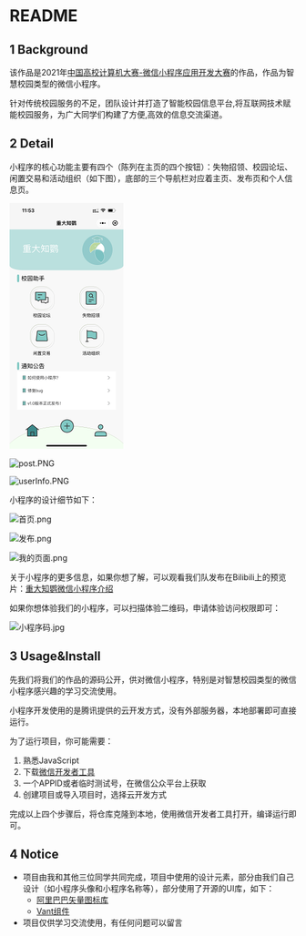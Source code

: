 # README

## 1 Background

该作品是2021年[中国高校计算机大赛-微信小程序应用开发大赛](https://developers.weixin.qq.com/community/competition)的作品，作品为智慧校园类型的微信小程序。

针对传统校园服务的不足，团队设计并打造了智能校园信息平台,将互联网技术赋能校园服务，为广大同学们构建了方便,高效的信息交流渠道。

## 2 Detail

小程序的核心功能主要有四个（陈列在主页的四个按钮）：失物招领、校园论坛、闲置交易和活动组织（如下图），底部的三个导航栏对应着主页、发布页和个人信息页。

![homepage.PNG](README.Background/homepage.png)

![post.PNG](README.assets/post.png)

![userInfo.PNG](README.assets/userInfo.png)

小程序的设计细节如下：

![首页.png](README.assets/首页.png)

![发布.png](README.assets/发布.png)

![我的页面.png](README.assets/我的页面.png)

关于小程序的更多信息，如果你想了解，可以观看我们队发布在Bilibili上的预览片：[重大知鹦微信小程序介绍](https://www.bilibili.com/video/BV1rg411R7GD/) 

如果你想体验我们的小程序，可以扫描体验二维码，申请体验访问权限即可：

![小程序码.jpg](README.assets/小程序码.jpg)

## 3 Usage&Install

先我们将我们的作品的源码公开，供对微信小程序，特别是对智慧校园类型的微信小程序感兴趣的学习交流使用。

小程序开发使用的是腾讯提供的云开发方式，没有外部服务器，本地部署即可直接运行。

为了运行项目，你可能需要：

1. 熟悉JavaScript
2. 下载[微信开发者工具](https://open.weixin.qq.com/)
3. 一个APPID或者临时测试号，在微信公众平台上获取
4. 创建项目或导入项目时，选择云开发方式

完成以上四个步骤后，将仓库克隆到本地，使用微信开发者工具打开，编译运行即可。

## 4 Notice

- 项目由我和其他三位同学共同完成，项目中使用的设计元素，部分由我们自己设计（如小程序头像和小程序名称等），部分使用了开源的UI库，如下：
    - [阿里巴巴矢量图标库](https://www.iconfont.cn/home/index?spm=a313x.7781069.1998910419.2)
    - [Vant组件](https://youzan.github.io/vant-weapp/#/quickstart)
- 项目仅供学习交流使用，有任何问题可以留言